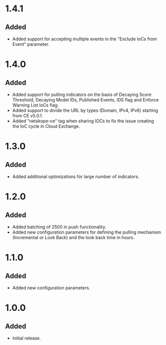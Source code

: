 # 1.4.1
## Added
- Added support for accepting multiple events in the "Exclude IoCs from Event" parameter.

# 1.4.0
## Added
- Added support for pulling indicators on the basis of Decaying Score Threshold, Decaying Model IDs, Published Events, IDS flag and Enforce Warning List IoCs flag.
- Added support to divide the URL by types (Domain, IPv4, IPv6) starting from CE v5.0.1.
- Added "netskope-ce" tag when sharing IOCs to fix the issue creating the IoC cycle in Cloud Exchange.

# 1.3.0
## Added
- Added additional optimizations for large number of indicators.

# 1.2.0
## Added
- Added batching of 2500 in push functionality.
- Added new configuration parameters for defining the pulling mechanism (Incremental or Look Back) and the look back time in hours.

# 1.1.0
## Added
- Added new configuration parameters.

# 1.0.0
## Added
- Initial release.